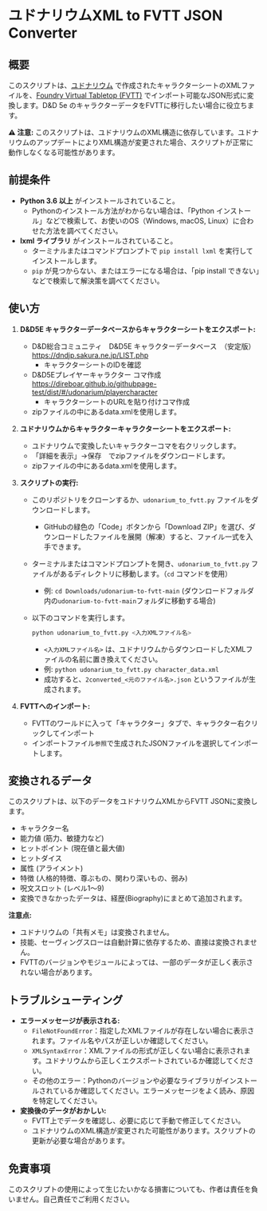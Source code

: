 # ユドナリウムXML to FVTT JSON Converter

## 概要

このスクリプトは、[ユドナリウム](https://udonarium.app/) で作成されたキャラクターシートのXMLファイルを、[Foundry Virtual Tabletop (FVTT)](https://foundryvtt.com/) でインポート可能なJSON形式に変換します。D&D 5e のキャラクターデータをFVTTに移行したい場合に役立ちます。

**⚠️ 注意:** このスクリプトは、ユドナリウムのXML構造に依存しています。ユドナリウムのアップデートによりXML構造が変更された場合、スクリプトが正常に動作しなくなる可能性があります。

## 前提条件

-   **Python 3.6 以上** がインストールされていること。
    -   Pythonのインストール方法がわからない場合は、「Python インストール」などで検索して、お使いのOS（Windows, macOS, Linux）に合わせた方法を調べてください。
-   **lxml ライブラリ** がインストールされていること。
    -   ターミナルまたはコマンドプロンプトで `pip install lxml` を実行してインストールします。
    -   `pip` が見つからない、またはエラーになる場合は、「pip install できない」などで検索して解決策を調べてください。

## 使い方

1.  **D&D5E キャラクターデータベースからキャラクターシートをエクスポート:**
    -    D&D総合コミュニティ　D&D5E キャラクターデータベース　（安定版） https://dndjp.sakura.ne.jp/LIST.php
          - キャラクターシートのIDを確認
    -   D&D5Eプレイヤーキャラクター コマ作成  https://direboar.github.io/githubpage-test/dist/#/udonarium/playercharacter
          - キャラクターシートのURLを貼り付けコマ作成
    -   zipファイルの中にあるdata.xmlを使用します。

2.  **ユドナリウムからキャラクターキャラクターシートをエクスポート:**
    -   ユドナリウムで変換したいキャラクターコマを右クリックします。
    -   「詳細を表示」→保存　でzipファイルをダウンロードします。
    -   zipファイルの中にあるdata.xmlを使用します。

3.  **スクリプトの実行:**
    -   このリポジトリをクローンするか、`udonarium_to_fvtt.py` ファイルをダウンロードします。
        -   GitHubの緑色の「Code」ボタンから「Download ZIP」を選び、ダウンロードしたファイルを展開（解凍）すると、ファイル一式を入手できます。
    -   ターミナルまたはコマンドプロンプトを開き、`udonarium_to_fvtt.py` ファイルがあるディレクトリに移動します。（`cd` コマンドを使用）
        - 例: `cd Downloads/udonarium-to-fvtt-main` (ダウンロードフォルダ内の`udonarium-to-fvtt-main`フォルダに移動する場合)

    -   以下のコマンドを実行します。

        ```bash
        python udonarium_to_fvtt.py <入力XMLファイル名>
        ```

        -   `<入力XMLファイル名>` は、ユドナリウムからダウンロードしたXMLファイルの名前に置き換えてください。
        -   例: `python udonarium_to_fvtt.py character_data.xml`
        -   成功すると、`2converted_<元のファイル名>.json` というファイルが生成されます。

4.  **FVTTへのインポート:**
    -   FVTTのワールドに入って「キャラクター」タブで、キャラクター右クリックしてインポート
    -   インポートファイル```参照```で生成されたJSONファイルを選択してインポートします。

## 変換されるデータ

このスクリプトは、以下のデータをユドナリウムXMLからFVTT JSONに変換します。

-   キャラクター名
-   能力値 (筋力、敏捷力など)
-   ヒットポイント (現在値と最大値)
-   ヒットダイス
-   属性 (アライメント)
-   特徴 (人格的特徴、尊ぶもの、関わり深いもの、弱み)
-   呪文スロット (レベル1～9)
-   変換できなかったデータは、経歴(Biography)にまとめて追加されます。

**注意点:**

-   ユドナリウムの「共有メモ」は変換されません。
-   技能、セーヴィングスローは自動計算に依存するため、直接は変換されません。
-   FVTTのバージョンやモジュールによっては、一部のデータが正しく表示されない場合があります。

## トラブルシューティング

-   **エラーメッセージが表示される:**
    -   `FileNotFoundError`：指定したXMLファイルが存在しない場合に表示されます。ファイル名やパスが正しいか確認してください。
    -   `XMLSyntaxError`：XMLファイルの形式が正しくない場合に表示されます。ユドナリウムから正しくエクスポートされているか確認してください。
    -   その他のエラー：Pythonのバージョンや必要なライブラリがインストールされているか確認してください。エラーメッセージをよく読み、原因を特定してください。
-   **変換後のデータがおかしい:**
    -   FVTT上でデータを確認し、必要に応じて手動で修正してください。
    -   ユドナリウムのXML構造が変更された可能性があります。スクリプトの更新が必要な場合があります。

## 免責事項

このスクリプトの使用によって生じたいかなる損害についても、作者は責任を負いません。自己責任でご利用ください。
